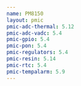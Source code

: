 ```yaml
---
name: PM8150
layout: pmic
pmic-adc-thermal: 5.12
pmic-adc-vadc: 5.4
pmic-gpio: 5.4
pmic-pon: 5.4
pmic-regulators: 5.4
pmic-resin: 5.14
pmic-rtc: 5.4
pmic-tempalarm: 5.9
---
```

